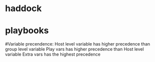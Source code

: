 # haddock
#  playbooks


#Variable precendence:
    Host level variable has higher precedence than group level variable
    Play vars has higher precedence than Host level variable
    Extra vars has the highest precedence